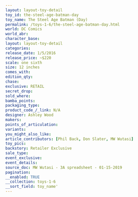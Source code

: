 ```yaml
---
layout: layout-toy-detail 
toy_id: the-steel-age-batman-day
toy_name: The Steel Age Batman (Day)
permalink: /toys-1-6/the-steel-age-batman-day.html
world: DC Comics
world_abr: 
character_base: 
layout: layout-toy-detail
categories: 
release_date: 1/5/2016
release_price: ~$220
scale: one sixth
size: 12 inches
comes_with: 
edition_qty: 
chase: 
exclusive: RETAIL
secret_drop: 
sold_where: 
bamba_points: 
packaging_type: 
product_code_/_link: N/A
designer: Ashley Wood
makers: 
points_of_articulation: 
variants: 
you_might_also_like: 
article_contributors: [Phil Back, Don Slater, MW Wutasi]
toy_pics: 
backstory: Retailer Exclusive
sale_type: 
event_exclusive: 
event_details: 
source_doc: MW Wutasi - 3A spreadsheet - 01-15-2019
pagination: 
__enabled: TRUE
__collection: toys-1-6
__sort_field: toy_name'
---
```

